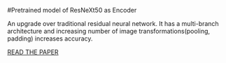 #Pretrained model of ResNeXt50 as Encoder

An upgrade over traditional residual neural network. 
It has a multi-branch architecture and increasing number of image transformations(pooling, padding) increases accuracy.

[READ THE PAPER](https://arxiv.org/abs/1611.05431)
